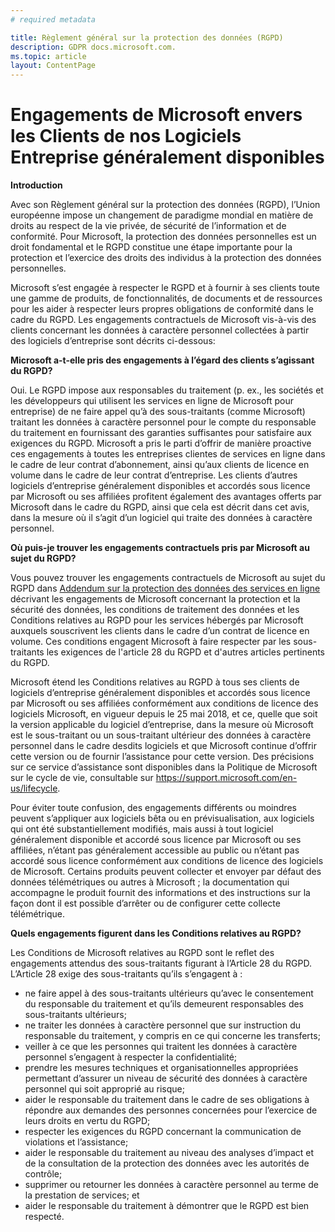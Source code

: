 ```yaml
---
# required metadata

title: Règlement général sur la protection des données (RGPD)
description: GDPR docs.microsoft.com.
ms.topic: article
layout: ContentPage
---
```


# Engagements de Microsoft envers les Clients de nos Logiciels Entreprise généralement disponibles

**Introduction**

Avec son Règlement général sur la protection des données (RGPD), l’Union européenne impose un changement de paradigme mondial en matière de droits au respect de la vie privée, de sécurité de l’information et de conformité. Pour Microsoft, la protection des données personnelles est un droit fondamental et le RGPD constitue une étape importante pour la protection et l’exercice des droits des individus à la protection des données personnelles.     

Microsoft s’est engagée à respecter le RGPD et à fournir à ses clients toute une gamme de produits, de fonctionnalités, de documents et de ressources pour les aider à respecter leurs propres obligations de conformité dans le cadre du RGPD. Les engagements contractuels de Microsoft vis-à-vis des clients concernant les données à caractère personnel collectées à partir des logiciels d’entreprise sont décrits ci-dessous:

**Microsoft a-t-elle pris des engagements à l’égard des clients s’agissant du RGPD?**

Oui. Le RGPD impose aux responsables du traitement (p. ex., les sociétés et les développeurs qui utilisent les services en ligne de Microsoft pour entreprise) de ne faire appel qu’à des sous-traitants (comme Microsoft) traitant les données à caractère personnel pour le compte du responsable du traitement en fournissant des garanties suffisantes pour satisfaire aux exigences du RGPD. Microsoft a pris le parti d’offrir de manière proactive ces engagements à toutes les entreprises clientes de services en ligne dans le cadre de leur contrat d’abonnement, ainsi qu’aux clients de licence en volume dans le cadre de leur contrat d’entreprise. Les clients d’autres logiciels d’entreprise généralement disponibles et accordés sous licence par Microsoft ou ses affiliées profitent également des avantages offerts par Microsoft dans le cadre du RGPD, ainsi que cela est décrit dans cet avis, dans la mesure où il s’agit d’un logiciel qui traite des données à caractère personnel.

**Où puis-je trouver les engagements contractuels pris par Microsoft au sujet du RGPD?**

Vous pouvez trouver les engagements contractuels de Microsoft au sujet du RGPD dans [Addendum sur la protection des données des services en ligne](https://www.microsoftvolumelicensing.com/DocumentSearch.aspx?Mode=2&Keyword=DPA) décrivant les engagements de Microsoft concernant la protection et la sécurité des données, les conditions de traitement des données et les Conditions relatives au RGPD pour les services hébergés par Microsoft auxquels souscrivent les clients dans le cadre d’un contrat de licence en volume. Ces conditions engagent Microsoft à faire respecter par les sous-traitants les exigences de l'article 28 du RGPD et d'autres articles pertinents du RGPD. 

Microsoft étend les Conditions relatives au RGPD à tous ses clients de logiciels d’entreprise généralement disponibles et accordés sous licence par Microsoft ou ses affiliées conformément aux conditions de licence des logiciels Microsoft, en vigueur depuis le 25 mai 2018, et ce, quelle que soit la version applicable du logiciel d’entreprise, dans la mesure où Microsoft est le sous-traitant ou un sous-traitant ultérieur des données à caractère personnel dans le cadre desdits logiciels et que Microsoft continue d’offrir cette version ou de fournir l’assistance pour cette version. Des précisions sur ce service d’assistance sont disponibles dans la Politique de Microsoft sur le cycle de vie, consultable sur https://support.microsoft.com/en-us/lifecycle.

Pour éviter toute confusion, des engagements différents ou moindres peuvent s’appliquer aux logiciels bêta ou en prévisualisation, aux logiciels qui ont été substantiellement modifiés, mais aussi à tout logiciel généralement disponible et accordé sous licence par Microsoft ou ses affiliées, n’étant pas généralement accessible au public ou n’étant pas accordé sous licence conformément aux conditions de licence des logiciels de Microsoft. Certains produits peuvent collecter et envoyer par défaut des données télémétriques ou autres à Microsoft ; la documentation qui accompagne le produit fournit des informations et des instructions sur la façon dont il est possible d’arrêter ou de configurer cette collecte télémétrique.

**Quels engagements figurent dans les Conditions relatives au RGPD?**

Les Conditions de Microsoft relatives au RGPD sont le reflet des engagements attendus des sous-traitants figurant à l’Article 28 du RGPD.  L’Article 28 exige des sous-traitants qu’ils s’engagent à :

-	ne faire appel à des sous-traitants ultérieurs qu’avec le consentement du responsable du traitement et qu’ils demeurent responsables des sous-traitants ultérieurs;
-	ne traiter les données à caractère personnel que sur instruction du responsable du traitement, y compris en ce qui concerne les transferts;
-	veiller à ce que les personnes qui traitent les données à caractère personnel s’engagent à respecter la confidentialité;
-	prendre les mesures techniques et organisationnelles appropriées permettant d’assurer un niveau de sécurité des données à caractère personnel qui soit approprié au risque;
-	aider le responsable du traitement dans le cadre de ses obligations à répondre aux demandes des personnes concernées pour l’exercice de leurs droits en vertu du RGPD;
-	respecter les exigences du RGPD concernant la communication de violations et l’assistance;
-	aider le responsable du traitement au niveau des analyses d’impact et de la consultation de la protection des données avec les autorités de contrôle; 
-	supprimer ou retourner les données à caractère personnel au terme de la prestation de services; et
-	aider le responsable du traitement à démontrer que le RGPD est bien respecté.
